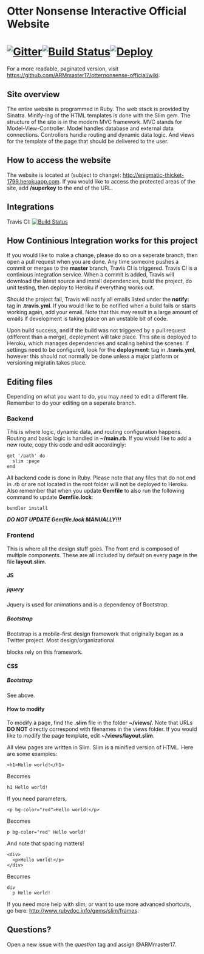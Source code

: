# Otter Nonsense Interactive Official Website
[![Gitter](https://badges.gitter.im/Join%20Chat.svg)](https://gitter.im/ARMmaster17/otternonsense-official?utm_source=badge&utm_medium=badge&utm_campaign=pr-badge)[![Build Status](https://magnum.travis-ci.com/ARMmaster17/otternonsense-official.svg?token=VrDCJ6yNxgW55ph7puWA&branch=master)](https://magnum.travis-ci.com/ARMmaster17/otternonsense-official)[![Deploy](https://www.herokucdn.com/deploy/button.png)](https://heroku.com/deploy)
=====
For a more readable, paginated version, visit <https://github.com/ARMmaster17/otternonsense-official/wiki>.

## Site overview
The entire website is programmed in Ruby. The web stack is provided by Sinatra. Minify-ing of the HTML templates is done with the Slim gem. The structure of the site is in the modern MVC framework. MVC stands for Model-View-Controller. Model handles database and external data connections. Controllers handle routing and dynamic data logic. And views for the template of the page that should be delivered to the user.

## How to access the website
The website is located at (subject to change): <http://enigmatic-thicket-1799.herokuapp.com>. If you would like to access the protected areas of the site, add **/superkey** to the end of the URL.

## Integrations
Travis CI: [![Build Status](https://magnum.travis-ci.com/ARMmaster17/otternonsense-official.svg?token=VrDCJ6yNxgW55ph7puWA&branch=master)](https://magnum.travis-ci.com/ARMmaster17/otternonsense-official) 

## How Continious Integration works for this project
If you would like to make a change, please do so on a seperate branch, then open a pull request when you are done. Any time someone pushes a commit or merges to the **master** branch, Travis CI is triggered. Travis CI is a continious integration service. When a commit is added, Travis will download the latest source and install dependencies, build the project, do unit testing, then deploy to Heroku if everything works out.

Should the project fail, Travis will notify all emails listed under the **notify:** tag in **.travis.yml**. If you would like to be notified when a build fails or starts working again, add your email. Note that this may result in a large amount of emails if development is taking place on an unstable bit of code.

Upon build success, and if the build was not triggered by a pull request (different than a merge), deployment will take place. This site is deployed to Heroku, which manages dependencies and scaling behind the scenes. If settings need to be configured, look for the **deployment:** tag in **.travis.yml**, however this should not normally be done unless a major platform or versioning migratin takes place.

## Editing files
Depending on what you want to do, you may need to edit a different file. Remember to do your editing on a seperate branch.

### Backend
This is where logic, dynamic data, and routing configuration happens. Routing and basic logic is handled in **~/main.rb**. If you would like to add a new route, copy this code and edit accordingly:

    get '/path' do
      slim :page
    end

All backend code is done in Ruby. Please note that any files that do not end in .rb or are not located in the root folder will not be deployed to Heroku. Also remember that when you update **Gemfile** to also run the following command to update **Gemfile.lock**:

    bundler install
  
***DO NOT UPDATE Gemfile.lock MANUALLY!!!***

### Frontend
This is where all the design stuff goes. The front end is composed of multiple components. These are all included by default on every page in the file **layout.slim**.

#### JS
##### jquery
Jquery is used for animations and is a dependency of Bootstrap.
##### Bootstrap
Bootstrap is a mobile-first design framework that originally began as a Twitter project. Most design/organizational <div class=""> blocks rely on this framework.
#### CSS
##### Bootstrap
See above.

#### How to modify
To modify a page, find the **.slim** file in the folder **~/views/**. Note that URLs **DO NOT** directly correspond with filenames in the views folder. If you would like to modify the page template, edit **~/views/layout.slim**.

All view pages are written in Slim. Slim is a minified version of HTML. Here are some examples:

    <h1>Hello world!</h1>

Becomes

    h1 Hello world!

If you need parameters,

    <p bg-color="red">Hello world!</p>

Becomes

    p bg-color="red" Hello world!

And note that spacing matters!

    <div>
      <p>Hello world!</p>
    </div>

Becomes

    div
      p Hello world!

If you need more help with slim, or want to use more advanced shortcuts, go here: <http://www.rubydoc.info/gems/slim/frames>.
## Questions?
Open a new issue with the *question* tag and assign @ARMmaster17.

